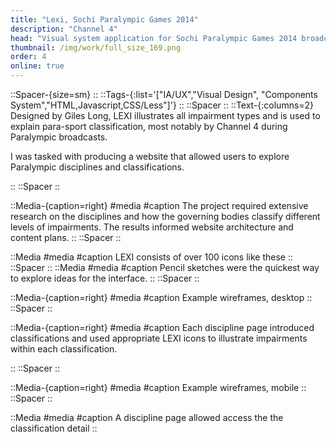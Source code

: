```yaml
---
title: "Lexi, Sochi Paralympic Games 2014"
description: "Channel 4"
head: "Visual system application for Sochi Paralympic Games 2014 broadcaster"
thumbnail: /img/work/full_size_169.png
order: 4
online: true
---
```

::Spacer-{size=sm}
::
::Tags-{:list='["IA/UX","Visual Design", "Components System","HTML,Javascript,CSS/Less"]'}
::
::Spacer
::
::Text-{:columns=2}
Designed by Giles Long, LEXI illustrates all impairment types and is used to explain para-sport classification, most notably by Channel 4 during  Paralympic broadcasts. 

I was tasked with producing a website that allowed users to explore Paralympic disciplines and classifications. 

::
::Spacer
::

::Media-{caption=right}
#media
<box width=100% height=100% max-height=70vh>
    <display alt="project image" src="/img/work/lexi14/lexi2014-biathlon-hp.jpg" :src-width=1600 :src-height=2000></display>
</box>
#caption
The project required extensive research on the disciplines and how the governing bodies classify different levels of impairments. The results informed website architecture and content plans. 
::
::Spacer
::

::Media
#media
<display alt="project image" src="/img/work/lexi14/icons.jpg" :src-width=1131 :src-height=180> </display>
#caption
LEXI consists of over 100 icons like these
::
::Spacer
::
::Media
#media
<display alt="project image" src="/img/work/lexi14/lexi2014-sketches.gif" :src-width=1870 :src-height=1189> </display>
#caption
Pencil sketches were the quickest way to explore ideas for the interface.
::
::Spacer
::

::Media-{caption=right}
#media
<display alt="project image" src="/img/work/lexi14/wf1.png" :src-width=600 :src-height=848 preset="half"> </display>
<display alt="project image" src="/img/work/lexi14/wf2.png" :src-width=600 :src-height=848 preset="half"> </display>
<display alt="project image" src="/img/work/lexi14/wf3.png" :src-width=600 :src-height=848 preset="half"> </display>
<display alt="project image" src="/img/work/lexi14/wf4.png" :src-width=600 :src-height=848 preset="half"> </display>
#caption
Example wireframes, desktop
::
::Spacer
::

::Media-{caption=right}
#media
<box width=100% height=650px max-height=650px>
    <display alt="project image" src="/img/work/lexi14/lexi2014-biathlon.jpg" :src-width=1680 :src-height=2489></display>
</box>
#caption
Each discipline page introduced classifications and used appropriate LEXI icons to illustrate impairments within each classification.

::
::Spacer
::


::Media-{caption=right}
#media
<display alt="project image" src="/img/work/lexi14/wf5.png" :src-width=600 :src-height=848 preset="half"> </display>
<display alt="project image" src="/img/work/lexi14/wf6.png" :src-width=600 :src-height=848 preset="half"> </display>
<display alt="project image" src="/img/work/lexi14/wf7.png" :src-width=600 :src-height=848 preset="half"> </display>
#caption
Example wireframes, mobile
::
::Spacer
::


::Media
#media
<box width=100% max-width=400px height=650px max-height=650px>
    <display alt="project image" src="/img/work/lexi14/lexi2014-mobile-ccs2.jpg" :src-width=414 :src-height=2230 preset="mobile"></display>
</box>
#caption
A discipline page allowed access the the classification detail
::
